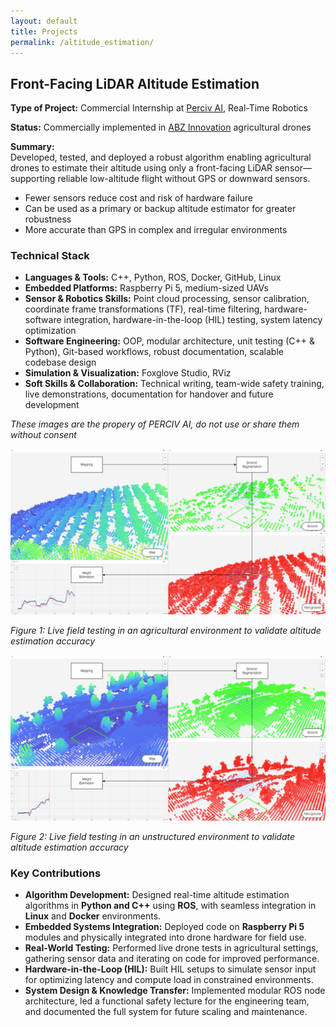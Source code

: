 ```yaml
---
layout: default
title: Projects
permalink: /altitude_estimation/
---
```




## **Front-Facing LiDAR Altitude Estimation**

**Type of Project:** Commercial Internship at [Perciv AI](https://www.perciv.ai/), Real-Time Robotics

**Status:** Commercially implemented in [ABZ Innovation](https://abzinnovation.com/) agricultural drones

**Summary:**  
Developed, tested, and deployed a robust algorithm enabling agricultural drones to estimate their altitude using only a front-facing LiDAR sensor—supporting reliable low-altitude flight without GPS or downward sensors.

- Fewer sensors reduce cost and risk of hardware failure
- Can be used as a primary or backup altitude estimator for greater robustness
- More accurate than GPS in complex and irregular environments

### **Technical Stack**
- **Languages & Tools:** C++, Python, ROS, Docker, GitHub, Linux
- **Embedded Platforms:** Raspberry Pi 5, medium-sized UAVs
- **Sensor & Robotics Skills:** Point cloud processing, sensor calibration, coordinate frame transformations (TF), real-time filtering, hardware-software integration, hardware-in-the-loop (HIL) testing, system latency optimization
- **Software Engineering:** OOP, modular architecture, unit testing (C++ & Python), Git-based workflows, robust documentation, scalable codebase design
- **Simulation & Visualization:** Foxglove Studio, RViz
- **Soft Skills & Collaboration:** Technical writing, team-wide safety training, live demonstrations, documentation for handover and future development

*These images are the propery of PERCIV AI, do not use or share them without consent*

![Altitude estimation algorithm in an Orchard](/assets/Process.png)

*Figure 1: Live field testing in an agricultural environment to validate altitude estimation accuracy*


![Altitude estimation algorithm in an field](/assets/Process_2.png)

*Figure 2: Live field testing in an unstructured environment to validate altitude estimation accuracy*

### **Key Contributions**
- **Algorithm Development:** Designed real-time altitude estimation algorithms in **Python and C++** using **ROS**, with seamless integration in **Linux** and **Docker** environments.
- **Embedded Systems Integration:** Deployed code on **Raspberry Pi 5** modules and physically integrated into drone hardware for field use.
- **Real-World Testing:** Performed live drone tests in agricultural settings, gathering sensor data and iterating on code for improved performance.
- **Hardware-in-the-Loop (HIL):** Built HIL setups to simulate sensor input for optimizing latency and compute load in constrained environments.
- **System Design & Knowledge Transfer:** Implemented modular ROS node architecture, led a functional safety lecture for the engineering team, and documented the full system for future scaling and maintenance.

